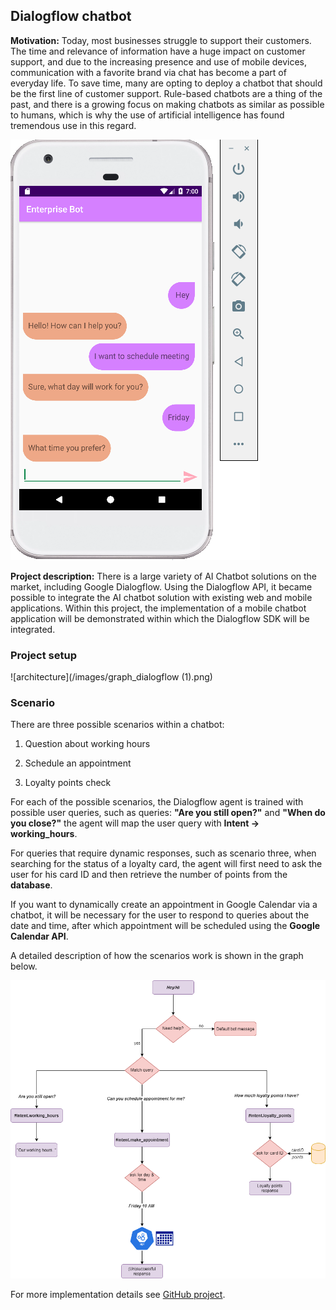 ## Dialogflow chatbot

**Motivation:** Today, most businesses struggle to support their customers. The time and relevance of information have a huge impact on customer support, and due to the increasing presence and use of mobile devices, communication with a favorite brand via chat has become a part of everyday life. To save time, many are opting to deploy a chatbot that should be the first line of customer support. Rule-based chatbots are a thing of the past, and there is a growing focus on making chatbots as similar as possible to humans, which is why the use of artificial intelligence has found tremendous use in this regard.

![Chatbot](/images/metting.PNG) 

**Project description:** There is a large variety of AI Chatbot solutions on the market, including Google Dialogflow. Using the Dialogflow API, it became possible to integrate the AI chatbot solution with existing web and mobile applications. Within this project, the implementation of a mobile chatbot application will be demonstrated within which the Dialogflow SDK will be integrated.

### Project setup


![architecture](/images/graph_dialogflow (1).png)


### Scenario

There are three possible scenarios within a chatbot:

1. Question about working hours

2. Schedule an appointment

3. Loyalty points check

For each of the possible scenarios, the Dialogflow agent is trained with possible user queries, such as queries:
__"Are you still open?"__ and __"When do you close?"__ the agent will map the user query with __Intent -> working_hours__.

For queries that require dynamic responses, such as scenario three, when searching for the status of a loyalty card, the agent will first need to ask the user for his card ID and then retrieve the number of points from the **database**.

If you want to dynamically create an appointment in Google Calendar via a chatbot, it will be necessary for the user to respond to queries about the date and time, after which appointment will be scheduled using the **Google Calendar API**.

A detailed description of how the scenarios work is shown in the graph below.

![use case](/images/dialogflow.png)

For more implementation details see [GitHub project](https://github.com/vildanap/DialogflowChatbot).

